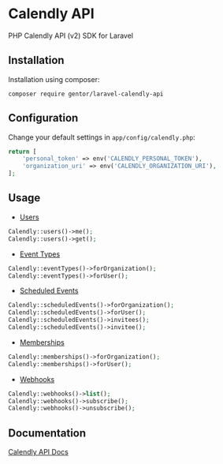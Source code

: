 Calendly API
==========

PHP Calendly API (v2) SDK for Laravel

Installation
------------

Installation using composer:

```
composer require gentor/laravel-calendly-api
```

Configuration
-------------

Change your default settings in `app/config/calendly.php`:

```php
return [
    'personal_token' => env('CALENDLY_PERSONAL_TOKEN'),
    'organization_uri' => env('CALENDLY_ORGANIZATION_URI'),
];
```

Usage
-----

* [Users](https://developer.calendly.com/api-docs/b3A6Mzk2-get-user)

```php
Calendly::users()->me();
Calendly::users()->get();
```

* [Event Types](https://developer.calendly.com/api-docs/b3A6NTkxNDEz-list-user-s-event-types)

```php
Calendly::eventTypes()->forOrganization();
Calendly::eventTypes()->forUser();
```

* [Scheduled Events](https://developer.calendly.com/api-docs/b3A6NTkxNDEy-list-events)

```php
Calendly::scheduledEvents()->forOrganization();
Calendly::scheduledEvents()->forUser();
Calendly::scheduledEvents()->invitees();
Calendly::scheduledEvents()->invitee();
```

* [Memberships](https://developer.calendly.com/api-docs/b3A6NTkxNDI0-list-organization-memberships)

```php
Calendly::memberships()->forOrganization();
Calendly::memberships()->forUser();
```

* [Webhooks](https://developer.calendly.com/api-docs/b3A6NTkxNDI2-list-webhook-subscriptions)

```php
Calendly::webhooks()->list();
Calendly::webhooks()->subscribe();
Calendly::webhooks()->unsubscribe();
```

Documentation
-------------

[Calendly API Docs](https://developer.calendly.com/api-docs)
